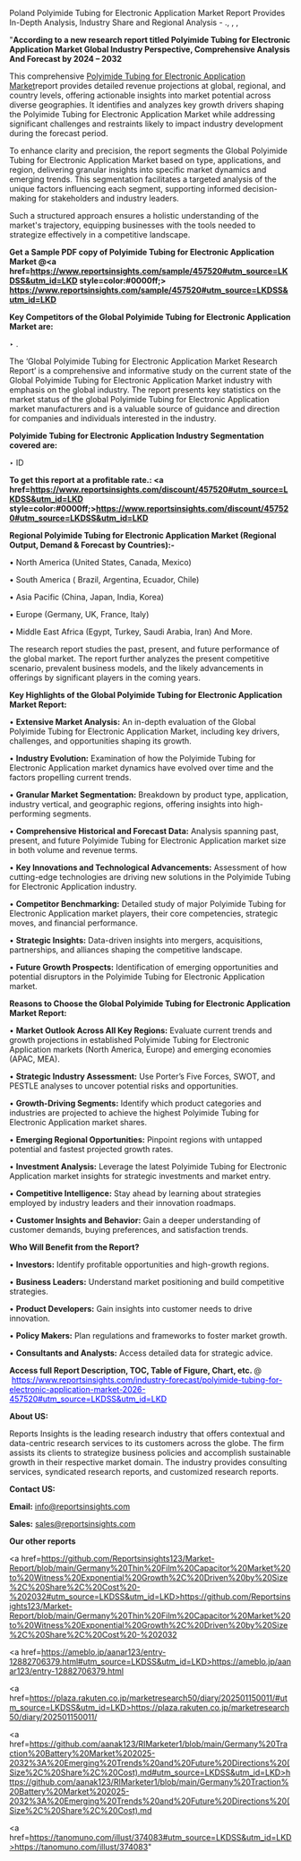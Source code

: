 Poland Polyimide Tubing for Electronic Application Market Report Provides In-Depth Analysis, Industry Share and Regional Analysis - ., , , 

"<strong>According to a new research report titled Polyimide Tubing for Electronic Application Market Global Industry Perspective, Comprehensive Analysis And Forecast by 2024 – 2032</strong>

This comprehensive <a href=https://www.reportsinsights.com/sample/457520>Polyimide Tubing for Electronic Application Market</a>report provides detailed revenue projections at global, regional, and country levels, offering actionable insights into market potential across diverse geographies. It identifies and analyzes key growth drivers shaping the Polyimide Tubing for Electronic Application Market while addressing significant challenges and restraints likely to impact industry development during the forecast period.

To enhance clarity and precision, the report segments the Global Polyimide Tubing for Electronic Application Market based on type, applications, and region, delivering granular insights into specific market dynamics and emerging trends. This segmentation facilitates a targeted analysis of the unique factors influencing each segment, supporting informed decision-making for stakeholders and industry leaders.

Such a structured approach ensures a holistic understanding of the market's trajectory, equipping businesses with the tools needed to strategize effectively in a competitive landscape.

<strong>Get a Sample PDF copy of Polyimide Tubing for Electronic Application Market </strong><strong>@<a href=https://www.reportsinsights.com/sample/457520#utm_source=LKDSS&utm_id=LKD style=color:#0000ff;> https://www.reportsinsights.com/sample/457520#utm_source=LKDSS&utm_id=LKD</a></strong></font>

<strong>Key Competitors of the Global Polyimide Tubing for Electronic Application Market are:</strong>

‣ .

The ‘Global Polyimide Tubing for Electronic Application Market Research Report’ is a comprehensive and informative study on the current state of the Global Polyimide Tubing for Electronic Application Market industry with emphasis on the global industry. The report presents key statistics on the market status of the global Polyimide Tubing for Electronic Application market manufacturers and is a valuable source of guidance and direction for companies and individuals interested in the industry.

<strong>Polyimide Tubing for Electronic Application Industry Segmentation covered are:</strong>

‣ ID

<strong>To get this report at a profitable rate.: <a href=https://www.reportsinsights.com/discount/457520#utm_source=LKDSS&utm_id=LKD style=color:#0000ff;>https://www.reportsinsights.com/discount/457520#utm_source=LKDSS&utm_id=LKD</a></strong></font>

<strong>Regional Polyimide Tubing for Electronic Application Market (Regional Output, Demand &amp; Forecast by Countries):-</strong>

• North America (United States, Canada, Mexico)

• South America ( Brazil, Argentina, Ecuador, Chile)

• Asia Pacific (China, Japan, India, Korea)

• Europe (Germany, UK, France, Italy)

• Middle East Africa (Egypt, Turkey, Saudi Arabia, Iran) And More.

The research report studies the past, present, and future performance of the global market. The report further analyzes the present competitive scenario, prevalent business models, and the likely advancements in offerings by significant players in the coming years.

<strong>Key Highlights of the Global Polyimide Tubing for Electronic Application Market Report:</strong>

• <strong>Extensive Market Analysis:</strong> An in-depth evaluation of the Global Polyimide Tubing for Electronic Application Market, including key drivers, challenges, and opportunities shaping its growth.

• <strong>Industry Evolution:</strong> Examination of how the Polyimide Tubing for Electronic Application market dynamics have evolved over time and the factors propelling current trends.

• <strong>Granular Market Segmentation:</strong> Breakdown by product type, application, industry vertical, and geographic regions, offering insights into high-performing segments.

• <strong>Comprehensive Historical and Forecast Data:</strong> Analysis spanning past, present, and future Polyimide Tubing for Electronic Application market size in both volume and revenue terms.

• <strong>Key Innovations and Technological Advancements:</strong> Assessment of how cutting-edge technologies are driving new solutions in the Polyimide Tubing for Electronic Application industry.

• <strong>Competitor Benchmarking:</strong> Detailed study of major Polyimide Tubing for Electronic Application market players, their core competencies, strategic moves, and financial performance.

• <strong>Strategic Insights:</strong> Data-driven insights into mergers, acquisitions, partnerships, and alliances shaping the competitive landscape.

• <strong>Future Growth Prospects:</strong> Identification of emerging opportunities and potential disruptors in the Polyimide Tubing for Electronic Application market.

<strong>Reasons to Choose the Global Polyimide Tubing for Electronic Application Market Report:</strong>

• <strong>Market Outlook Across All Key Regions:</strong> Evaluate current trends and growth projections in established Polyimide Tubing for Electronic Application markets (North America, Europe) and emerging economies (APAC, MEA).

• <strong>Strategic Industry Assessment:</strong> Use Porter’s Five Forces, SWOT, and PESTLE analyses to uncover potential risks and opportunities.

• <strong>Growth-Driving Segments:</strong> Identify which product categories and industries are projected to achieve the highest Polyimide Tubing for Electronic Application market shares.

• <strong>Emerging Regional Opportunities:</strong> Pinpoint regions with untapped potential and fastest projected growth rates.

• <strong>Investment Analysis:</strong> Leverage the latest Polyimide Tubing for Electronic Application market insights for strategic investments and market entry.

• <strong>Competitive Intelligence:</strong> Stay ahead by learning about strategies employed by industry leaders and their innovation roadmaps.

• <strong>Customer Insights and Behavior:</strong> Gain a deeper understanding of customer demands, buying preferences, and satisfaction trends.

<strong>Who Will Benefit from the Report?</strong>

• <strong>Investors:</strong> Identify profitable opportunities and high-growth regions.

• <strong>Business Leaders:</strong> Understand market positioning and build competitive strategies.

• <strong>Product Developers:</strong> Gain insights into customer needs to drive innovation.

• <strong>Policy Makers:</strong> Plan regulations and frameworks to foster market growth.

• <strong>Consultants and Analysts:</strong> Access detailed data for strategic advice.
</ul>
<strong>Access full Report Description, TOC, Table of Figure, Chart, etc. </strong>@  <a href=https://www.reportsinsights.com/industry-forecast/polyimide-tubing-for-electronic-application-market-2026-457520#utm_source=LKDSS&utm_id=LKD style=color:#0000ff;>https://www.reportsinsights.com/industry-forecast/polyimide-tubing-for-electronic-application-market-2026-457520#utm_source=LKDSS&utm_id=LKD</a></font>

<strong><strong>About US</strong>:</strong>

Reports Insights is the leading research industry that offers contextual and data-centric research services to its customers across the globe. The firm assists its clients to strategize business policies and accomplish sustainable growth in their respective market domain. The industry provides consulting services, syndicated research reports, and customized research reports.

<strong>Contact US:</strong>

<p class=""""><b>Email:</b> <a href=mailto:info@reportsinsights.com>info@reportsinsights.com</a></p>
<p class=""""><b>Sales:</b> <a href=mailto:sales@reportsinsights.com>sales@reportsinsights.com</a></p>

<strong>Our other reports</strong>

<a href=https://github.com/Reportsinsights123/Market-Report/blob/main/Germany%20Thin%20Film%20Capacitor%20Market%20to%20Witness%20Exponential%20Growth%2C%20Driven%20by%20Size%2C%20Share%2C%20Cost%20-%202032#utm_source=LKDSS&utm_id=LKD>https://github.com/Reportsinsights123/Market-Report/blob/main/Germany%20Thin%20Film%20Capacitor%20Market%20to%20Witness%20Exponential%20Growth%2C%20Driven%20by%20Size%2C%20Share%2C%20Cost%20-%202032</a>

<a href=https://ameblo.jp/aanar123/entry-12882706379.html#utm_source=LKDSS&utm_id=LKD>https://ameblo.jp/aanar123/entry-12882706379.html</a>

<a href=https://plaza.rakuten.co.jp/marketresearch50/diary/202501150011/#utm_source=LKDSS&utm_id=LKD>https://plaza.rakuten.co.jp/marketresearch50/diary/202501150011/</a>

<a href=https://github.com/aanak123/RIMarketer1/blob/main/Germany%20Traction%20Battery%20Market%202025-2032%3A%20Emerging%20Trends%20and%20Future%20Directions%20(Size%2C%20Share%2C%20Cost).md#utm_source=LKDSS&utm_id=LKD>https://github.com/aanak123/RIMarketer1/blob/main/Germany%20Traction%20Battery%20Market%202025-2032%3A%20Emerging%20Trends%20and%20Future%20Directions%20(Size%2C%20Share%2C%20Cost).md</a>

<a href=https://tanomuno.com/illust/374083#utm_source=LKDSS&utm_id=LKD>https://tanomuno.com/illust/374083</a>"
